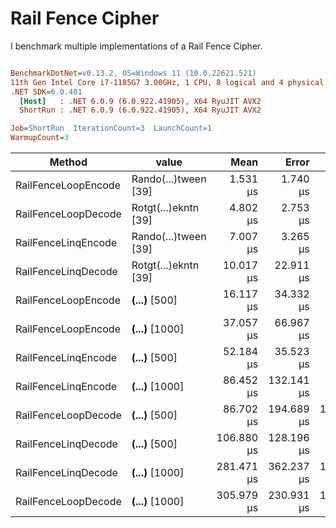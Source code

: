 ﻿# Rail Fence Cipher 

I benchmark multiple implementations of a Rail Fence Cipher.

``` ini

BenchmarkDotNet=v0.13.2, OS=Windows 11 (10.0.22621.521)
11th Gen Intel Core i7-1185G7 3.00GHz, 1 CPU, 8 logical and 4 physical cores
.NET SDK=6.0.401
  [Host]   : .NET 6.0.9 (6.0.922.41905), X64 RyuJIT AVX2
  ShortRun : .NET 6.0.9 (6.0.922.41905), X64 RyuJIT AVX2

Job=ShortRun  IterationCount=3  LaunchCount=1  
WarmupCount=3  

```
|              Method |                value |       Mean |      Error |     StdDev |     StdErr |        Min |        Max |      Op/s |     Gen0 |   Gen1 | Allocated |
|-------------------- |--------------------- |-----------:|-----------:|-----------:|-----------:|-----------:|-----------:|----------:|---------:|-------:|----------:|
| RailFenceLoopEncode | Rando(...)tween [39] |   1.531 μs |   1.740 μs |  0.0954 μs |  0.0551 μs |   1.473 μs |   1.641 μs | 653,097.0 |   0.5245 | 0.0019 |   3.22 KB |
| RailFenceLoopDecode | Rotgt(...)ekntn [39] |   4.802 μs |   2.753 μs |  0.1509 μs |  0.0871 μs |   4.628 μs |   4.902 μs | 208,254.8 |   1.2741 |      - |   7.84 KB |
| RailFenceLinqEncode | Rando(...)tween [39] |   7.007 μs |   3.265 μs |  0.1789 μs |  0.1033 μs |   6.811 μs |   7.162 μs | 142,722.3 |   1.2360 | 0.0153 |   7.61 KB |
| RailFenceLinqDecode | Rotgt(...)ekntn [39] |  10.017 μs |  22.911 μs |  1.2558 μs |  0.7250 μs |   8.629 μs |  11.073 μs |  99,827.1 |   1.4343 | 0.0153 |   8.84 KB |
| RailFenceLoopEncode |  ****(...)**** [500] |  16.117 μs |  34.332 μs |  1.8819 μs |  1.0865 μs |  14.088 μs |  17.806 μs |  62,047.0 |   7.8125 | 0.0916 |  47.89 KB |
| RailFenceLoopEncode | ****(...)**** [1000] |  37.057 μs |  66.967 μs |  3.6707 μs |  2.1193 μs |  33.444 μs |  40.783 μs |  26,985.6 |  18.3716 | 0.4272 | 112.66 KB |
| RailFenceLinqEncode |  ****(...)**** [500] |  52.184 μs |  35.523 μs |  1.9472 μs |  1.1242 μs |  50.471 μs |  54.302 μs |  19,162.8 |   5.9204 | 0.2441 |  36.46 KB |
| RailFenceLinqEncode | ****(...)**** [1000] |  86.452 μs | 132.141 μs |  7.2431 μs |  4.1818 μs |  79.173 μs |  93.659 μs |  11,567.1 |  10.4980 | 0.7324 |  64.36 KB |
| RailFenceLoopDecode |  ****(...)**** [500] |  86.702 μs | 194.689 μs | 10.6716 μs |  6.1612 μs |  78.878 μs |  98.859 μs |  11,533.7 |  55.1758 | 0.6104 | 338.03 KB |
| RailFenceLinqDecode |  ****(...)**** [500] | 106.880 μs | 128.196 μs |  7.0268 μs |  4.0569 μs |  98.766 μs | 111.019 μs |   9,356.3 |   6.2256 | 0.2441 |  38.64 KB |
| RailFenceLinqDecode | ****(...)**** [1000] | 281.471 μs | 362.237 μs | 19.8554 μs | 11.4635 μs | 263.739 μs | 302.923 μs |   3,552.8 |  10.9863 | 0.7324 |  67.82 KB |
| RailFenceLoopDecode | ****(...)**** [1000] | 305.979 μs | 230.931 μs | 12.6581 μs |  7.3082 μs | 291.656 μs | 315.664 μs |   3,268.2 | 195.3125 | 3.4180 | 1197.4 KB |
